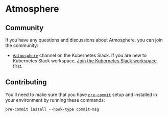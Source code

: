 # Atmosphere

## Community

If you have any questions and discussions about Atmosphere, you can join the
community:

* [`#atmosphere`](https://kubernetes.slack.com/archives/C056YSPJB7U) channel
  on the Kubernetes Slack. If you are new to Kubernetes Slack workspace,
  [Join the Kubernetes Slack workspace](https://slack.kubernetes.io/) first.

## Contributing

You'll need to make sure that you have [`pre-commit`](https://pre-commit.com)
setup and installed in your environment by running these commands:

```console
pre-commit install --hook-type commit-msg
````
